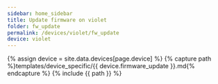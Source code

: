 ```yaml
---
sidebar: home_sidebar
title: Update firmware on violet
folder: fw_update
permalink: /devices/violet/fw_update
device: violet
---
```

{% assign device = site.data.devices[page.device] %}
{% capture path %}templates/device_specific/{{ device.firmware_update }}.md{% endcapture %}
{% include {{ path }} %}
